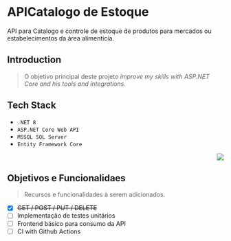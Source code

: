 <h1> APICatalogo de Estoque </h1>
<p>API para Catalogo e controle de estoque de produtos para mercados ou estabelecimentos da área alimenticía.</p>

## Introduction

> O objetivo principal deste projeto  *improve my skills with ASP.NET Core and his tools and integrations*.

## Tech Stack

- `.NET 8`
- `ASP.NET Core Web API`
- `MSSQL SQL Server`
- `Entity Framework Core`

<p align="right">
  <a href="https://skillicons.dev">
    <img src="https://skillicons.dev/icons?i=cs,dotnet,mysql" />
  </a>
</p>

## Objetivos e Funcionalidaes

> Recursos e funcionalidades à serem adicionados.

- [x] ~~GET / POST / PUT / DELETE~~
- [ ] Implementação de testes unitários
- [ ] Frontend básico para consumo da API
- [ ] CI with Github Actions

<br clear="left"/>
